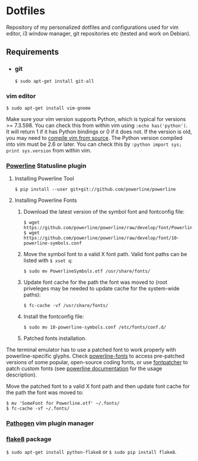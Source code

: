 # Dotfiles
Repository of my personalized dotfiles and configurations used for vim editor, i3 window manager, git repositories etc (tested and work on Debian).

## Requirements
+ ### git

  `$ sudo apt-get install git-all`

### vim editor

  `$ sudo apt-get install vim-gnome`

  Make sure your vim version supports Python, which is typical for versions >= 7.3.598. You can check this from within vim using `:echo has('python')`. It will return 1 if it has Python bindings or 0 if it does not. If the version is old, you may need to [compile vim from source](https://github.com/Valloric/YouCompleteMe/wiki/Building-Vim-from-source). The Python version compiled into vim must be 2.6 or later. You can check this by `:python import sys; print sys.version` from within vim.

### [Powerline](https://github.com/powerline/powerline) Statusline plugin

  1. Installing Powerline Tool

      `$ pip install --user git+git://github.com/powerline/powerline`
  
  2. Installing Powerline Fonts
      1. Download the latest version of the symbol font and fontconfig file:
      
          ```
          $ wget https://github.com/powerline/powerline/raw/develop/font/PowerlineSymbols.otf
          $ wget https://github.com/powerline/powerline/raw/develop/font/10-powerline-symbols.conf
          ```
    
      2. Move the symbol font to a valid X font path. Valid font paths can be listed with `$ xset q`:
    
          `$ sudo mv PowerlineSymbols.otf /usr/share/fonts/`
    
      3. Update font cache for the path the font was moved to (root priveleges may be needed to update cache for the system-wide paths):
    
          `$ fc-cache -vf /usr/share/fonts/`
    
      4. Install the fontconfig file:
    
          `$ sudo mv 10-powerline-symbols.conf /etc/fonts/conf.d/`
    
      5. Patched fonts installation.
    
The terminal emulator has to use a patched font to work properly with powerline-specific glyphs. Check [powerline-fonts](https://github.com/powerline/fonts) to access pre-patched versions of some popular, open-source coding fonts, or use [fontpatcher](https://github.com/powerline/fontpatcher) to patch custom fonts (see [powerline documentation](https://apw-bash-settings.readthedocs.io/en/latest/fontpatching.html) for the usage description).
      
Move the patched font to a valid X font path and then update font cache for the path the font was moved to:

```
$ mv 'SomeFont for Powerline.otf' ~/.fonts/
$ fc-cache -vf ~/.fonts/
```

### [**Pathogen**](https://github.com/tpope/vim-pathogen) vim plugin manager

### [**flake8**](https://pypi.python.org/pypi/flake8/) package

  `$ sudo apt-get install python-flake8` or `$ sudo pip install flake8`.
